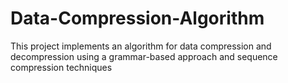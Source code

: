 # Data-Compression-Algorithm
This project implements an algorithm for data compression and decompression using a grammar-based approach and sequence compression techniques
